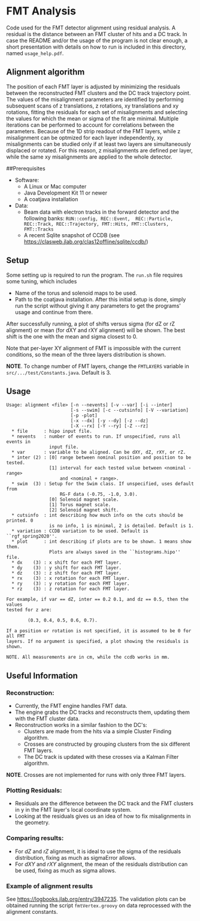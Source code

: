 # FMT Analysis
Code used for the FMT detector alignment using residual analysis. A residual is the distance between an FMT cluster of hits and a DC track. In case the README and/or the usage of the program is not clear enough, a short presentation with details on how to run is included in this directory, named `usage_help.pdf`.

## Alignment algorithm
The position of each FMT layer is adjusted by minimizing the residuals between the reconstructed FMT clusters and the DC track trajectory point. The values of the misalignment parameters are identified by performing subsequent scans of z translations, z rotations, xy translations and xy rotations, fitting the residuals for each set of misalignments and selecting the values for which the mean or sigma of the fit are minimal. Multiple iterations can be performed to account for correlations between the parameters. Because of the 1D strip readout of the FMT layers, while z misalignment can be optmized for each layer independently, xy misalignments can be studied only if at least two layers are simultaneously displaced or rotated. For this reason, z misalignments are defined per layer, while the same xy misalignments are applied to the whole detector.

##Prerequisites
* Software:
  * A Linux or Mac computer
  * Java Development Kit 11 or newer
  * A coatjava installation
* Data:
  * Beam data with electron tracks in the forward detector and the following banks: ```RUN::config, REC::Event, 
REC::Particle, REC::Track, REC::Trajectory, FMT::Hits, FMT::Clusters, FMT::Tracks```
  * A recent Sqlite snapshot of CCDB (see https://clasweb.jlab.org/clas12offline/sqlite/ccdb/)

## Setup
Some setting up is required to run the program. The `run.sh` file requires some tuning, which includes
* Name of the torus and solenoid maps to be used.
* Path to the coatjava installation.
After this initial setup is done, simply run the script without giving it any parameters to get the programs' usage and continue from there.

After successfully running, a plot of shifts versus sigma (for dZ or rZ alignment) or mean (for dXY and rXY alignment) will be shown. The best shift is the one with the mean and sigma closest to 0.

Note that per-layer XY alignment of FMT is impossible with the current conditions, so the mean of the three layers distribution is shown.

**NOTE**. To change number of FMT layers, change the `FMTLAYERS` variable in `src/.../test/Constants.java`. Default is 3.

## Usage
```
Usage: alignment <file> [-n --nevents] [-v --var] [-i --inter]
                        [-s --swim] [-c --cutsinfo] [-V --variation]
                        [-p -plot]
                        [-x --dx] [-y --dy] [-z --dz]
                        [-X --rx] [-Y --ry] [-Z --rz]
  * file      : hipo input file.
  * nevents   : number of events to run. If unspecified, runs all events in
                input file.
  * var       : variable to be aligned. Can be dXY, dZ, rXY, or rZ.
  * inter (2) : [0] range between nominal position and position to be tested.
                [1] interval for each tested value between <nominal - range>
                    and <nominal + range>.
  * swim  (3) : Setup for the Swim class. If unspecified, uses default from
                    RG-F data (-0.75, -1.0, 3.0).
                [0] Solenoid magnet scale.
                [1] Torus magnet scale.
                [2] Solenoid magnet shift.
  * cutsinfo  : int describing how much info on the cuts should be printed. 0
                is no info, 1 is minimal, 2 is detailed. Default is 1.
  * variation : CCDB variation to be used. Default is ``rgf_spring2020''.
  * plot      : int describing if plots are to be shown. 1 means show them.
                Plots are always saved in the ``histograms.hipo'' file.
  * dx    (3) : x shift for each FMT layer.
  * dy    (3) : y shift for each FMT layer.
  * dz    (3) : z shift for each FMT layer.
  * rx    (3) : x rotation for each FMT layer.
  * ry    (3) : y rotation for each FMT layer.
  * rz    (3) : z rotation for each FMT layer.

For example, if var == dZ, inter == 0.2 0.1, and dz == 0.5, then the values
tested for z are:

        (0.3, 0.4, 0.5, 0.6, 0.7).

If a position or rotation is not specified, it is assumed to be 0 for all FMT
layers. If no argument is specified, a plot showing the residuals is shown.

NOTE. All measurements are in cm, while the ccdb works in mm.
```

## Useful Information
### Reconstruction:
* Currently, the FMT engine handles FMT data.
* The engine grabs the DC tracks and reconstructs them, updating them with the FMT cluster data.
* Reconstruction works in a similar fashion to the DC's:
    * Clusters are made from the hits via a simple Cluster Finding algorithm.
    * Crosses are constructed by grouping clusters from the six different FMT layers.
    * The DC track is updated with these crosses via a Kalman Filter algorithm.

**NOTE**. Crosses are not implemented for runs with only three FMT layers.

### Plotting Residuals:
* Residuals are the difference between the DC track and the FMT clusters in y in the FMT layer's local coordinate system.
* Looking at the residuals gives us an idea of how to fix misalignments in the geometry.

### Comparing results:
* For *dZ* and *rZ* alignment, it is ideal to use the sigma of the residuals distribution, fixing as much as sigmaError allows.
* For *dXY* and *rXY* alignment, the mean of the residuals distribution can be used, fixing as much as sigma allows.

### Example of alignment results
See https://logbooks.jlab.org/entry/3947235. The validation plots can be obtained running the script 
```fmtVertex.groovy``` on data reprocessed with the alignment constants.
